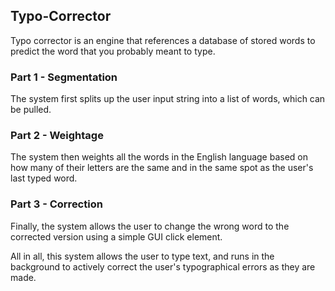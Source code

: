 ## Typo-Corrector
Typo corrector is an engine that references a database of stored words to predict the word that you probably meant to type.

### Part 1 - Segmentation
The system first splits up the user input string into a list of words, which can be pulled.

### Part 2 - Weightage
The system then weights all the words in the English language based on how many of their letters are the same and in the same spot as the user's last typed word.

### Part 3 - Correction
Finally, the system allows the user to change the wrong word to the corrected version using a simple GUI click element.

All in all, this system allows the user to type text, and runs in the background to actively correct the user's typographical errors as they are made.
